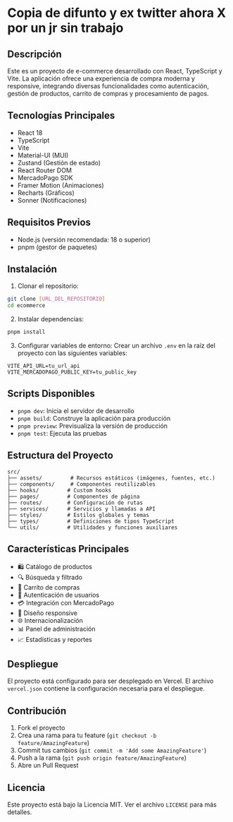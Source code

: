 # Copia de difunto y ex twitter ahora X por un jr sin trabajo

## Descripción
Este es un proyecto de e-commerce desarrollado con React, TypeScript y Vite. La aplicación ofrece una experiencia de compra moderna y responsive, integrando diversas funcionalidades como autenticación, gestión de productos, carrito de compras y procesamiento de pagos.

## Tecnologías Principales
- React 18
- TypeScript
- Vite
- Material-UI (MUI)
- Zustand (Gestión de estado)
- React Router DOM
- MercadoPago SDK
- Framer Motion (Animaciones)
- Recharts (Gráficos)
- Sonner (Notificaciones)

## Requisitos Previos
- Node.js (versión recomendada: 18 o superior)
- pnpm (gestor de paquetes)

## Instalación

1. Clonar el repositorio:
```bash
git clone [URL_DEL_REPOSITORIO]
cd ecommerce
```

2. Instalar dependencias:
```bash
pnpm install
```

3. Configurar variables de entorno:
Crear un archivo `.env` en la raíz del proyecto con las siguientes variables:
```
VITE_API_URL=tu_url_api
VITE_MERCADOPAGO_PUBLIC_KEY=tu_public_key
```

## Scripts Disponibles

- `pnpm dev`: Inicia el servidor de desarrollo
- `pnpm build`: Construye la aplicación para producción
- `pnpm preview`: Previsualiza la versión de producción
- `pnpm test`: Ejecuta las pruebas

## Estructura del Proyecto

```
src/
├── assets/         # Recursos estáticos (imágenes, fuentes, etc.)
├── components/     # Componentes reutilizables
├── hooks/         # Custom hooks
├── pages/         # Componentes de página
├── routes/        # Configuración de rutas
├── services/      # Servicios y llamadas a API
├── styles/        # Estilos globales y temas
├── types/         # Definiciones de tipos TypeScript
└── utils/         # Utilidades y funciones auxiliares
```

## Características Principales

- 🛍️ Catálogo de productos
- 🔍 Búsqueda y filtrado
- 🛒 Carrito de compras
- 👤 Autenticación de usuarios
- 💳 Integración con MercadoPago
- 📱 Diseño responsive
- 🌐 Internacionalización
- 📊 Panel de administración
- 📈 Estadísticas y reportes

## Despliegue

El proyecto está configurado para ser desplegado en Vercel. El archivo `vercel.json` contiene la configuración necesaria para el despliegue.

## Contribución

1. Fork el proyecto
2. Crea una rama para tu feature (`git checkout -b feature/AmazingFeature`)
3. Commit tus cambios (`git commit -m 'Add some AmazingFeature'`)
4. Push a la rama (`git push origin feature/AmazingFeature`)
5. Abre un Pull Request

## Licencia

Este proyecto está bajo la Licencia MIT. Ver el archivo `LICENSE` para más detalles.